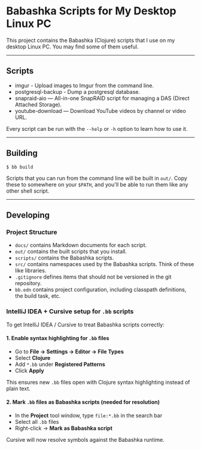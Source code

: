 # Babashka Scripts for My Desktop Linux PC

This project contains the Babashka (Clojure) scripts that I use on my desktop Linux PC.
You may find some of them useful.

---

## Scripts

* imgur - Upload images to Imgur from the command line.
* postgresql-backup - Dump a postgresql database.
* snapraid-aio — All-in-one SnapRAID script for managing a DAS (Direct Attached Storage).
* youtube-download — Download YouTube videos by channel or video URL.

Every script can be run with the `--help` or `-h` option to learn how to use it.

---

## Building

    $ bb build

Scripts that you can run from the command line will be built in `out/`. Copy these to
somewhere on your `$PATH`, and you'll be able to run them like any other shell script.

---

## Developing

### Project Structure

- `docs/` contains Markdown documents for each script.
- `out/` contains the built scripts that you install.
- `scripts/` contains the Babashka scripts.
- `src/` contains namespaces used by the Babashka scripts. Think of these like libraries.
- `.gitignore` defines items that should not be versioned in the git repository.
- `bb.edn` contains project configuration, including classpath definitions, the build task, etc. 

### IntelliJ IDEA + Cursive setup for `.bb` scripts

To get IntelliJ IDEA / Cursive to treat Babashka scripts correctly:

#### 1. Enable syntax highlighting for `.bb` files
- Go to **File → Settings → Editor → File Types**
- Select **Clojure**
- Add `*.bb` under **Registered Patterns**
- Click **Apply**

This ensures new `.bb` files open with Clojure syntax highlighting instead of plain text.

#### 2. Mark `.bb` files as Babashka scripts (needed for resolution)
- In the **Project** tool window, type `file:*.bb` in the search bar
- Select all `.bb` files
- Right-click → **Mark as Babashka script**

Cursive will now resolve symbols against the Babashka runtime.  
